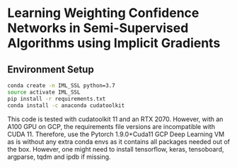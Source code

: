 # Learning Weighting Confidence Networks in Semi-Supervised Algorithms using Implicit Gradients
## Environment Setup
```bash
conda create -n IML_SSL python=3.7
source activate IML_SSL
pip install -r requirements.txt
conda install -c anaconda cudatoolkit 
```
This code is tested with cudatoolkit 11 and an RTX 2070. However, with an A100 GPU on GCP, the requirements file versions are incompatible with CUDA 11. Therefore, use the Pytorch 1.9.0+Cuda11 GCP Deep Learning VM as is without any extra conda envs as it contains all packages needed out of the box. However, one might need to install tensorflow, keras, tensoboard, argparse, tqdm and ipdb if missing.